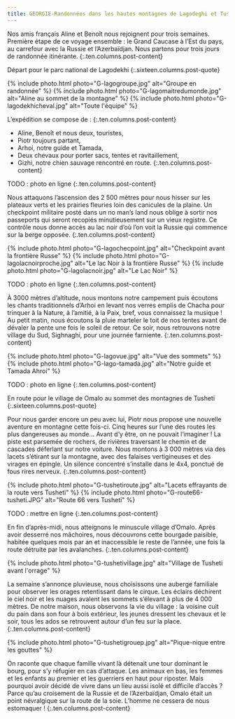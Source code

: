 ```yaml
---
title: GEORGIE-Randonnées dans les hautes montagnes de Lagodeghi et Tusheti
---
```


Nos amis français Aline et Benoît nous rejoignent pour trois semaines. Première étape de ce voyage ensemble : le Grand Caucase à l’Est du pays, au carrefour avec la Russie et l’Azerbaïdjan. Nous partons pour trois jours de randonnée itinérante.
{:.ten.columns.post-content}
<!--fin extrait-->

Départ pour le parc national de Lagodekhi
{:.sixteen.columns.post-quote}


{% include photo.html photo="G-lagogroupe.jpg" alt="Groupe en randonnée" %} 
{% include photo.html photo="G-lagomaitredumonde.jpg" alt="Aline au sommet de la montagne" %}
{% include photo.html photo="G-lagodekhicheval.jpg" alt="Toute l'équipe" %}


L’expédition se compose de :
{:.ten.columns.post-content}

- Aline, Benoît et nous deux, touristes,
- Piotr toujours partant,
- Arhoi, notre guide et Tamada,
- Deux chevaux pour porter sacs, tentes et ravitaillement,
- Gizhi, notre chien sauvage rencontré en route.
{:.ten.columns.post-content}



TODO : photo en ligne
{:.ten.columns.post-content}


Nous attaquons l’ascension des 2 500 mètres pour nous hisser sur les plateaux verts et les prairies fleuries loin des canicules de la plaine. Un checkpoint militaire posté dans un no man’s land nous oblige à sortir nos passeports qui seront recopiés minutieusement sur un vieux registre. Ce contrôle nous donne accès au lac noir d’où l’on voit la Russie qui commence sur la berge opposée.
{:.ten.columns.post-content}

{% include photo.html photo="G-lagochecpoint.jpg" alt="Checkpoint avant la frontière Russe" %}
{% include photo.html photo="G-lagolacnoirproche.jpg" alt="Le lac Noir à la frontière Russe" %}
{% include photo.html photo="G-lagolacnoir.jpg" alt="Le Lac Noir" %}


TODO : photo en ligne
{:.ten.columns.post-content}

À 3000 mètres d’altitude, nous montons notre campement puis écoutons les chants traditionnels d’Arhoi en levant nos verres emplis de Chacha pour trinquer à la Nature, à l’amitié, à la Paix, bref, vous connaissez la musique ! Au petit matin, nous écoutons la pluie marteler le toit de nos tentes avant de dévaler la pente une fois le soleil de retour. Ce soir, nous retrouvons notre village du Sud, Sighnaghi, pour une journée farniente.
{:.ten.columns.post-content}

{% include photo.html photo="G-lagovue.jpg" alt="Vue des sommets" %}
{% include photo.html photo="G-lago-tamada.jpg" alt="Notre guide et Tamada Ahroi" %}

TODO : photo en ligne
{:.ten.columns.post-content}

En route pour le village de Omalo au sommet des montagnes de Tusheti
{:.sixteen.columns.post-quote}

Pour nous garder encore un peu avec lui, Piotr nous propose une nouvelle aventure en montagne cette fois-ci. Cinq heures sur l’une des routes les plus dangereuses au monde... Avant d’y être, on ne pouvait l’imaginer ! La piste est parsemée de rochers, de rivières traversant le chemin et de cascades déferlant sur notre voiture.
Nous montons à 3 000 mètres via des lacets s’étirant sur la montagne, avec des falaises vertigineuses et des virages en épingle. Un silence concentré s’installe dans le 4x4, ponctué de fous rires nerveux.
{:.ten.columns.post-content}

{% include photo.html photo="G-tushetiroute.jpg" alt="Lacets effrayants de la route vers Tusheti" %}
{% include photo.html photo="G-route66-tusheti.JPG" alt="Route 66 vers Tusheti" %}

TODO : mettre en ligne
{:.ten.columns.post-content}

En fin d’après-midi, nous atteignons le minuscule village d’Omalo. Après avoir desserré nos mâchoires, nous découvrons cette bourgade paisible, habitée quelques mois par an et inaccessible le reste de l’année, une fois la route détruite par les avalanches.
{:.ten.columns.post-content}


{% include photo.html photo="G-tushetivillage.jpg" alt="Village de Tusheti avant l'orrage" %}

La semaine s’annonce pluvieuse, nous choisissons une auberge familiale pour observer les orages retentissant dans le cirque. Les éclairs déchirent le ciel noir et les nuages avalent les sommets s’élevant à plus de 4 000 mètres. De notre maison, nous observons la vie du village : la voisine cuit du pain dans son four à bois extérieur, les jeunes dressent les chevaux et le soir, tous les ados se retrouvent autour d’un feu sur la place.
{:.ten.columns.post-content}

{% include photo.html photo="G-tushetigrouep.jpg" alt="Pique-nique entre les gouttes" %}


On raconte que chaque famille vivant là détenait une tour dominant le bourg, pour s’y réfugier en cas d’attaque. Les animaux en bas, les femmes et les enfants au premier et les guerriers en haut pour riposter. Mais pourquoi avoir décidé de vivre dans un lieu aussi isolé et difficile d’accès ? Parce qu’au croisement de la Russie et de l’Azerbaïdjan, Omalo était un point névralgique sur la route de la soie. L’homme ne cessera de nous estomaquer !
{:.ten.columns.post-content}
